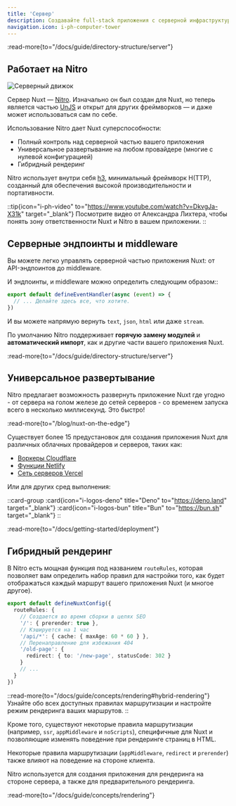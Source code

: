 ```yaml
---
title: 'Сервер'
description: Создавайте full-stack приложения с серверной инфраструктурой Nuxt. Вы можете извлекать данные из своей базы данных или другого сервера, создавать API или даже генерировать статический серверный контент, такой как карта сайта или RSS-канал — все это из одной кодовой базы.
navigation.icon: i-ph-computer-tower
---
```


:read-more{to="/docs/guide/directory-structure/server"}

## Работает на Nitro

![Серверный движок](/assets/docs/getting-started/server.svg)

Сервер Nuxt — [Nitro](https://github.com/nitrojs/nitro). Изначально он был создан для Nuxt, но теперь является частью [UnJS](https://unjs.io) и открыт для других фреймворков — и даже может использоваться сам по себе.

Использование Nitro дает Nuxt суперспособности:

- Полный контроль над серверной частью вашего приложения
- Универсальное развертывание на любом провайдере (многие с нулевой конфигурацией)
- Гибридный рендеринг

Nitro использует внутри себя [h3](https://github.com/unjs/h3), минимальный фреймворк H(TTP), созданный для обеспечения высокой производительности и портативности.

::tip{icon="i-ph-video" to="https://www.youtube.com/watch?v=DkvgJa-X31k" target="_blank"}
Посмотрите видео от Александра Лихтера, чтобы понять зону ответственности Nuxt и Nitro в вашем приложении.
::

## Серверные эндпоинты и middleware

Вы можете легко управлять серверной частью приложения Nuxt: от API-эндпоинтов до middleware.

И эндпоинты, и middleware можно определить следующим образом::

```ts twoslash [server/api/test.ts]
export default defineEventHandler(async (event) => {
  // ... Делайте здесь все, что хотите.
})
```

И вы можете напрямую вернуть `text`, `json`, `html` или даже `stream`.

По умолчанию Nitro поддерживает **горячую замену модулей** и **автоматический импорт**, как и другие части вашего приложения Nuxt.

:read-more{to="/docs/guide/directory-structure/server"}

## Универсальное развертывание

Nitro предлагает возможность развернуть приложение Nuxt где угодно - от сервера на голом железе до сетей серверов - со временем запуска всего в несколько миллисекунд. Это быстро!

:read-more{to="/blog/nuxt-on-the-edge"}

Существует более 15 предустановок для создания приложения Nuxt для различных облачных провайдеров и серверов, таких как:

- [Воркеры Cloudflare](https://workers.cloudflare.com)
- [Функции Netlify](https://www.netlify.com/products/functions)
- [Сеть серверов Vercel](https://vercel.com/docs/edge-network)

Или для других сред выполнения:

::card-group
  :card{icon="i-logos-deno" title="Deno" to="https://deno.land" target="_blank"}
  :card{icon="i-logos-bun" title="Bun" to="https://bun.sh" target="_blank"}
::

:read-more{to="/docs/getting-started/deployment"}

## Гибридный рендеринг

В Nitro есть мощная функция под названием `routeRules`, которая позволяет вам определить набор правил для настройки того, как будет отображаться каждый маршрут вашего приложения Nuxt (и многое другое).

```ts twoslash [nuxt.config.ts]
export default defineNuxtConfig({
  routeRules: {
    // Создается во время сборки в целях SEO
    '/': { prerender: true },
    // Кэшируется на 1 час
    '/api/*': { cache: { maxAge: 60 * 60 } },
    // Перенаправление для избежания 404
    '/old-page': {
      redirect: { to: '/new-page', statusCode: 302 }
    }
    // ...
  }
})
```

::read-more{to="/docs/guide/concepts/rendering#hybrid-rendering"}
Узнайте обо всех доступных правилах маршрутизации и настройте режим рендеринга ваших маршрутов.
::

Кроме того, существуют некоторые правила маршрутизации (например, `ssr`, `appMiddleware` и `noScripts`), специфичные для Nuxt и позволяющие изменять поведение при рендеринге страниц в HTML.

Некоторые правила маршрутизации (`appMiddleware`, `redirect` и `prerender`) также влияют на поведение на стороне клиента.

Nitro используется для создания приложения для рендеринга на стороне сервера, а также для предварительного рендеринга.

:read-more{to="/docs/guide/concepts/rendering"}
